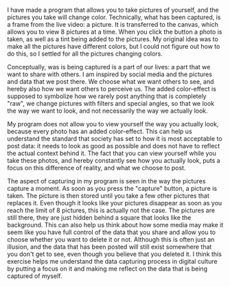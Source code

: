 I have made a program that allows you to take pictures of yourself, and the pictures you take will change color. Technically, what has been captured, is a frame from the live video: a picture. It is transferred to the canvas, which allows you to view 8 pictures at a time. When you click the button a photo is taken, as well as a tint being added to the pictures. My original idea was to make all the pictures have different colors, but I could not figure out how to do this, so I settled for all the pictures changing colors. 

Conceptually, was is being captured is a part of our lives: a part that we want to share with others. I am inspired by social media and the pictures and data that we post there. We choose what we want others to see, and hereby also how we want others to perceive us. The added color-effect is supposed to symbolize how we rarely post anything that is completely "raw", we change pictures with filters and special angles, so that we look the way we want to look, and not necessarily the way we actually look. 

My program does not allow you to view yourself the way you actually look, because every photo has an added color-effect. This can help us understand the standard that society has set to how it is most acceptable to post data: it needs to look as good as possible and does not have to reflect the actual context behind it. The fact that you can view yourself while you take these photos, and hereby constantly see how you actually look, puts a focus on this difference of reality, and what we choose to post. 

The aspect of capturing in my program is seen in the way the pictures capture a moment. As soon as you press the "capture" button, a picture is taken. The picture is then stored until you take a few other pictures that replaces it. Even though it looks like your pictures disappear as soon as you reach the limit of 8 pictures, this is actually not the case. The pictures are still there, they are just hidden behind a square that looks like the background. This can also help us think about how some media may make it seem like you have full control of the data that you share and allow you to choose whether you want to delete it or not. Although this is often just an illusion, and the data that has been posted will still exist somewhere that you don't get to see, even though you believe that you deleted it. I think this exercise helps me understand the data capturing process in digital culture by putting a focus on it and making me reflect on the data that is being captured of myself.
